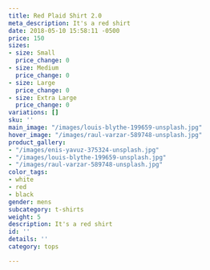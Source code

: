 ```yaml
---
title: Red Plaid Shirt 2.0
meta_description: It's a red shirt
date: 2018-05-10 15:58:11 -0500
price: 150
sizes:
- size: Small
  price_change: 0
- size: Medium
  price_change: 0
- size: Large
  price_change: 0
- size: Extra Large
  price_change: 0
variations: []
sku: ''
main_image: "/images/louis-blythe-199659-unsplash.jpg"
hover_image: "/images/raul-varzar-589748-unsplash.jpg"
product_gallery:
- "/images/enis-yavuz-375324-unsplash.jpg"
- "/images/louis-blythe-199659-unsplash.jpg"
- "/images/raul-varzar-589748-unsplash.jpg"
color_tags:
- white
- red
- black
gender: mens
subcategory: t-shirts
weight: 5
description: It's a red shirt
id: ''
details: ''
category: tops

---
```


